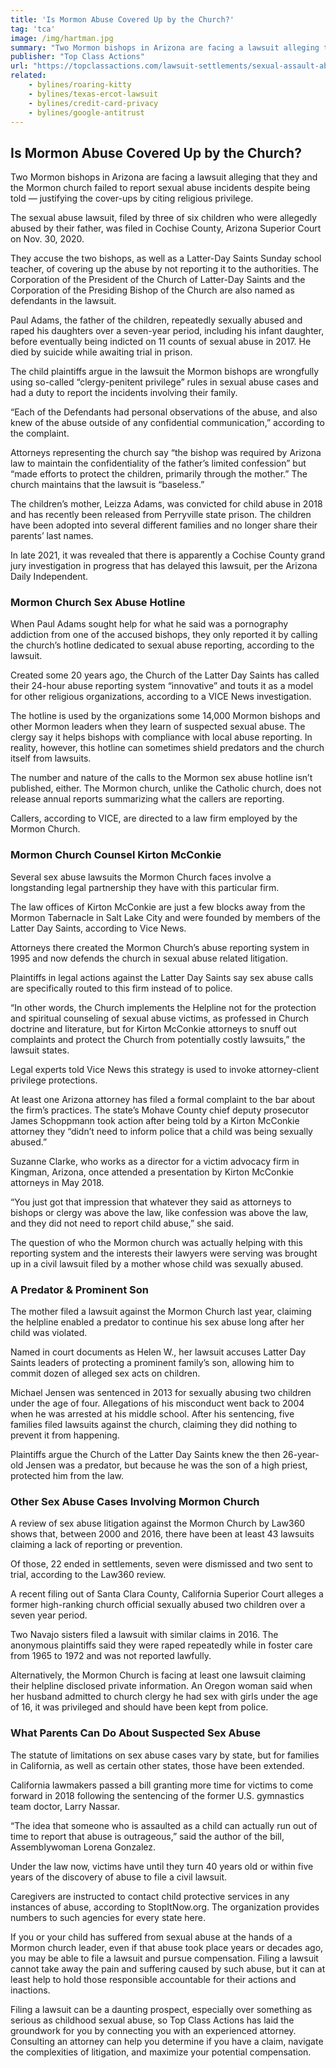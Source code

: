 ```yaml
---
title: 'Is Mormon Abuse Covered Up by the Church?'
tag: 'tca'
image: /img/hartman.jpg
summary: "Two Mormon bishops in Arizona are facing a lawsuit alleging that they and the Mormon church failed to report sexual abuse incidents despite being told — justifying the cover-ups by citing religious privilege."
publisher: "Top Class Actions"
url: "https://topclassactions.com/lawsuit-settlements/sexual-assault-abuse/is-mormon-abuse-covered-up-by-the-church/"
related: 
    - bylines/roaring-kitty
    - bylines/texas-ercot-lawsuit
    - bylines/credit-card-privacy
    - bylines/google-antitrust
---
```

## Is Mormon Abuse Covered Up by the Church?

Two Mormon bishops in Arizona are facing a lawsuit alleging that they and the Mormon church failed to report sexual abuse incidents despite being told — justifying the cover-ups by citing religious privilege.

The sexual abuse lawsuit, filed by three of six children who were allegedly abused by their father, was filed in Cochise County, Arizona Superior Court on Nov. 30, 2020.

They accuse the two bishops, as well as a Latter-Day Saints Sunday school teacher, of covering up the abuse by not reporting it to the authorities. The Corporation of the President of the Church of Latter-Day Saints and the Corporation of the Presiding Bishop of the Church are also named as defendants in the lawsuit.

Paul Adams, the father of the children, repeatedly sexually abused and raped his daughters over a seven-year period, including his infant daughter, before eventually being indicted on 11 counts of sexual abuse in 2017. He died by suicide while awaiting trial in prison.

The child plaintiffs argue in the lawsuit the Mormon bishops are wrongfully using so-called “clergy-penitent privilege” rules in sexual abuse cases and had a duty to report the incidents involving their family.

“Each of the Defendants had personal observations of the abuse, and also knew of the abuse outside of any confidential communication,” according to the complaint.

Attorneys representing the church say “the bishop was required by Arizona law to maintain the confidentiality of the father’s limited confession” but “made efforts to protect the children, primarily through the mother.” The church maintains that the lawsuit is “baseless.”

The children’s mother, Leizza Adams, was convicted for child abuse in 2018 and has recently been released from Perryville state prison. The children have been adopted into several different families and no longer share their parents’ last names.

In late 2021, it was revealed that there is apparently a Cochise County grand jury investigation in progress that has delayed this lawsuit, per the Arizona Daily Independent.

### Mormon Church Sex Abuse Hotline

When Paul Adams sought help for what he said was a pornography addiction from one of the accused bishops, they only reported it by calling the church’s hotline dedicated to sexual abuse reporting, according to the lawsuit.

Created some 20 years ago, the Church of the Latter Day Saints has called their 24-hour abuse reporting system “innovative” and touts it as a model for other religious organizations, according to a VICE News investigation.

The hotline is used by the organizations some 14,000 Mormon bishops and other Mormon leaders when they learn of suspected sexual abuse.  The clergy say it helps bishops with compliance with local abuse reporting. In reality, however, this hotline can sometimes shield predators and the church itself from lawsuits.

The number and nature of the calls to the Mormon sex abuse hotline isn’t published, either. The Mormon church, unlike the Catholic church, does not release annual reports summarizing what the callers are reporting.

Callers, according to VICE, are directed to a law firm employed by the Mormon Church.

### Mormon Church Counsel Kirton McConkie

Several sex abuse lawsuits the Mormon Church faces involve a longstanding legal partnership they have with this particular firm.

The law offices of Kirton McConkie are just a few blocks away from the Mormon Tabernacle in Salt Lake City and were founded by members of the Latter Day Saints, according to Vice News.

Attorneys there created the Mormon Church’s abuse reporting system in 1995 and now defends the church in sexual abuse related litigation.

Plaintiffs in legal actions against the Latter Day Saints say sex abuse calls are specifically routed to this firm instead of to police.

“In other words, the Church implements the Helpline not for the protection and spiritual counseling of sexual abuse victims, as professed in Church doctrine and literature, but for Kirton McConkie attorneys to snuff out complaints and protect the Church from potentially costly lawsuits,” the lawsuit states.

Legal experts told Vice News this strategy is used to invoke attorney-client privilege protections.

At least one Arizona attorney has filed a formal complaint to the bar about the firm’s practices. The state’s Mohave County chief deputy prosecutor James Schoppmann took action after being told by a Kirton McConkie attorney they “didn’t need to inform police that a child was being sexually abused.”

Suzanne Clarke, who works as a director for a victim advocacy firm in Kingman, Arizona, once attended a presentation by Kirton McConkie attorneys in May 2018.

“You just got that impression that whatever they said as attorneys to bishops or clergy was above the law, like confession was above the law, and they did not need to report child abuse,” she said.

The question of who the Mormon church was actually helping with this reporting system and the interests their lawyers were serving was brought up in a civil lawsuit filed by a mother whose child was sexually abused.

### A Predator & Prominent Son

The mother filed a lawsuit against the Mormon Church last year, claiming the helpline enabled a predator to continue his sex abuse long after her child was violated.

Named in court documents as Helen W., her lawsuit accuses Latter Day Saints leaders of protecting a prominent family’s son, allowing him to commit dozen of alleged sex acts on children.

Michael Jensen was sentenced in 2013 for sexually abusing two children under the age of four. Allegations of his misconduct went back to 2004 when he was arrested at his middle school. After his sentencing, five families filed lawsuits against the church, claiming they did nothing to prevent it from happening.

Plaintiffs argue the Church of the Latter Day Saints knew the then 26-year-old Jensen was a predator, but because he was the son of a high priest, protected him from the law.

### Other Sex Abuse Cases Involving Mormon Church

A review of sex abuse litigation against the Mormon Church by Law360 shows that, between 2000 and 2016, there have been at least 43 lawsuits claiming a lack of reporting or prevention.

Of those, 22 ended in settlements, seven were dismissed and two sent to trial, according to the Law360 review.

A recent filing out of Santa Clara County, California Superior Court alleges a former high-ranking church official sexually abused two children over a seven year period.

Two Navajo sisters filed a lawsuit with similar claims in 2016. The anonymous plaintiffs said they were raped repeatedly while in foster care from 1965 to 1972 and was not reported lawfully.

Alternatively, the Mormon Church is facing at least one lawsuit claiming their helpline disclosed private information. An Oregon woman said when her husband admitted to church clergy he had sex with girls under the age of 16, it was privileged and should have been kept from police.

### What Parents Can Do About Suspected Sex Abuse

The statute of limitations on sex abuse cases vary by state, but for families in California, as well as certain other states, those have been extended.

California lawmakers passed a bill granting more time for victims to come forward in 2018 following the sentencing of the former U.S. gymnastics team doctor, Larry Nassar.

“The idea that someone who is assaulted as a child can actually run out of time to report that abuse is outrageous,” said the author of the bill, Assemblywoman Lorena Gonzalez.

Under the law now, victims have until they turn 40 years old or within five years of the discovery of abuse to file a civil lawsuit.

Caregivers are instructed to contact child protective services in any instances of abuse, according to StopItNow.org. The organization provides numbers to such agencies for every state here.

If you or your child has suffered from sexual abuse at the hands of a Mormon church leader, even if that abuse took place years or decades ago, you may be able to file a lawsuit and pursue compensation. Filing a lawsuit cannot take away the pain and suffering caused by such abuse, but it can at least help to hold those responsible accountable for their actions and inactions.

Filing a lawsuit can be a daunting prospect, especially over something as serious as childhood sexual abuse, so Top Class Actions has laid the groundwork for you by connecting you with an experienced attorney. Consulting an attorney can help you determine if you have a claim, navigate the complexities of litigation, and maximize your potential compensation.
